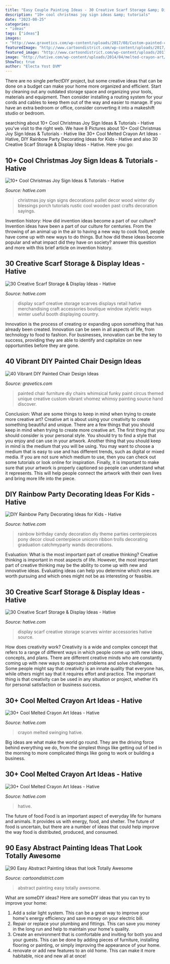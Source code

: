 ```yaml
---
title: "Easy Couple Painting Ideas - 30 Creative Scarf Storage &amp; Display Ideas"
description: "10+ cool christmas joy sign ideas &amp; tutorials"
date: "2023-08-25"
categories:
- "ideas"
tags: ["ideas"]
images:
- "http://www.gravetics.com/wp-content/uploads/2017/08/Custom-painted-circus-themed-chair.jpg"
featuredImage: "http://www.cartoondistrict.com/wp-content/uploads/2017/05/Easy-Abstract-Painting-Ideas23.jpg"
featured_image: "http://www.cartoondistrict.com/wp-content/uploads/2017/05/Easy-Abstract-Painting-Ideas23.jpg"
image: "http://hative.com/wp-content/uploads/2014/04/melted-crayon-art/16-girl-swinging.jpg"
ShowToc: true
author: "Electa Yost DVM"
---
```



There are no single perfectDIY project, but some creative ideas that can be done on a budget can make your home more organized and efficient. Start by cleaning out any outdated storage space and organizing your tools, materials and equipment. Then consider installing a routing system for your cords and cables to keep them out of the way and easier to manage. If you have an extra bedroom or office, consider converting it into a makeshift studio or bedroom.

	

		
searching about 10+ Cool Christmas Joy Sign Ideas &amp; Tutorials - Hative you've visit to the right web. We have 8 Pictures about 10+ Cool Christmas Joy Sign Ideas &amp; Tutorials - Hative like 30+ Cool Melted Crayon Art Ideas - Hative, DIY Rainbow Party Decorating Ideas for Kids - Hative and also 30 Creative Scarf Storage &amp; Display Ideas - Hative. Here you go:
		
    
## 10+ Cool Christmas Joy Sign Ideas &amp; Tutorials - Hative

<img loading=lazy src="https://hative.com/wp-content/uploads/2014/09/christmas-joy-sign/10-christmas-joy-sign-ideas-and-tutorials.jpg" onerror="this.onerror=null;this.src='https://tse4.mm.bing.net/th?id=OIP.l2F_ERFExURqzRMtj-SSXQHaJ4&amp;pid=15.1';" alt="10+ Cool Christmas Joy Sign Ideas &amp; Tutorials - Hative">

_Source: hative.com_

>christmas joy sign signs decorations pallet decor wood winter diy blessings porch tutorials rustic cool wooden past crafts decoration sayings. 

	

Invention history: How did invention ideas become a part of our culture?
Invention ideas have been a part of our culture for centuries. From the throwing of an animal up in the air to having a new way to cook food, people have come up with new ways to do things. But how did these ideas become popular and what impact did they have on society? answer this question and more with this brief article on invention history.

    
## 30 Creative Scarf Storage &amp; Display Ideas - Hative

<img loading=lazy src="https://hative.com/wp-content/uploads/2015/03/scarf-storage-ideas/17-creative-scarf-storage-and-display-ideas.jpg" onerror="this.onerror=null;this.src='https://tse2.mm.bing.net/th?id=OIP.7onQGp7u7eREoCCPuyHARwHaFj&amp;pid=15.1';" alt="30 Creative Scarf Storage &amp; Display Ideas - Hative">

_Source: hative.com_

>display scarf creative storage scarves displays retail hative merchandising craft accessories boutique window styletic ways winter useful booth displaying country. 

	

Innovation is the process of creating or expanding upon something that has already been created. Innovation can be seen in all aspects of life, from technology to food to fashion. For businesses, innovation can be the key to success, providing they are able to identify and capitalize on new opportunities before they are gone.

    
## 40 Vibrant DIY Painted Chair Design Ideas

<img loading=lazy src="http://www.gravetics.com/wp-content/uploads/2017/08/Custom-painted-circus-themed-chair.jpg" onerror="this.onerror=null;this.src='https://tse2.mm.bing.net/th?id=OIP.JqYKhTtke4T0NhAiA3pSfwHaNO&amp;pid=15.1';" alt="40 Vibrant DIY Painted Chair Design Ideas">

_Source: gravetics.com_

>painted chair furniture diy chairs whimsical funky paint circus themed unique creative custom vibrant vhomez whimsy painting source hand discover. 

	

Conclusion: What are some things to keep in mind when trying to create more creative art?
Creative art is about using your creativity to create something beautiful and unique. There are a few things that you should keep in mind when trying to create more creative art. The first thing that you should consider is your personal style. You should try to find a style that you enjoy and can use in your artwork. Another thing that you should keep in mind is the medium that you will be using. You may want to choose a medium that is easy to use and has different trends, such as digital or mixed media. If you are not sure which medium to use, then you can check out some tutorials or look online for inspiration. Finally, it is important to make sure that your artwork is properly captioned so people can understand what it represents. This will help people connect the artwork with their own lives and bring more life into the piece.

    
## DIY Rainbow Party Decorating Ideas For Kids - Hative

<img loading=lazy src="https://hative.com/wp-content/uploads/2014/11/diy-rainbow-party-decorating-ideas/4-candy-decoration.jpg" onerror="this.onerror=null;this.src='https://tse2.mm.bing.net/th?id=OIP.GfTxgQhCKywEmuWykiSTCAHaLG&amp;pid=15.1';" alt="DIY Rainbow Party Decorating Ideas for Kids - Hative">

_Source: hative.com_

>rainbow birthday candy decoration diy theme parties centerpieces pony decor cloud centerpiece unicorn ribbon trolls decorating graduation catchmyparty wands decorations. 

	

Evaluation: What is the most important part of creative thinking?
Creative thinking is important in most aspects of life. However, the most important part of creative thinking may be the ability to come up with new and innovative ideas. Evaluating ideas can help you determine which ones are worth pursuing and which ones might not be as interesting or feasible.

    
## 30 Creative Scarf Storage &amp; Display Ideas - Hative

<img loading=lazy src="https://hative.com/wp-content/uploads/2015/03/scarf-storage-ideas/5-creative-scarf-storage-and-display-ideas.jpg" onerror="this.onerror=null;this.src='https://tse3.mm.bing.net/th?id=OIP.C7vsjFHEckY2RiPxWHCaIwHaOn&amp;pid=15.1';" alt="30 Creative Scarf Storage &amp; Display Ideas - Hative">

_Source: hative.com_

>display scarf creative storage scarves winter accessories hative source. 

	

How does creativity work?
Creativity is a wide and complex concept that refers to a range of different ways in which people come up with new ideas, concepts, and plans. There are different creative minds who are constantly coming up with new ways to approach problems and solve challenges. Some people might say that creativity is an innate quality that everyone has, while others might say that it requires effort and practice. The important thing is that creativity can be used in any situation or project, whether it’s for personal satisfaction or business success.

    
## 30+ Cool Melted Crayon Art Ideas - Hative

<img loading=lazy src="http://hative.com/wp-content/uploads/2014/04/melted-crayon-art/16-girl-swinging.jpg" onerror="this.onerror=null;this.src='https://tse1.mm.bing.net/th?id=OIP.mtToqc8gxJVeDjf_11pDoAHaJ4&amp;pid=15.1';" alt="30+ Cool Melted Crayon Art Ideas - Hative">

_Source: hative.com_

>crayon melted swinging hative. 

	

Big ideas are what make the world go round. They are the driving force behind everything we do, from the simplest things like getting out of bed in the morning to more complicated things like going to work or building a business.

    
## 30+ Cool Melted Crayon Art Ideas - Hative

<img loading=lazy src="http://hative.com/wp-content/uploads/2014/04/melted-crayon-art/10-gymnastics.jpg" onerror="this.onerror=null;this.src='https://tse1.mm.bing.net/th?id=OIP.znXxIh5UvBw51Ktxt235XgHaJ4&amp;pid=15.1';" alt="30+ Cool Melted Crayon Art Ideas - Hative">

_Source: hative.com_

>hative. 

	

The future of food
Food is an important aspect of everyday life for humans and animals. It provides us with energy, food, and shelter. The future of food is uncertain, but there are a number of ideas that could help improve the way food is distributed, produced, and consumed.

    
## 90 Easy Abstract Painting Ideas That Look Totally Awesome

<img loading=lazy src="http://www.cartoondistrict.com/wp-content/uploads/2017/05/Easy-Abstract-Painting-Ideas23.jpg" onerror="this.onerror=null;this.src='https://tse4.mm.bing.net/th?id=OIP.BwVgtuDaHEpAY3uKGEk2VAHaOZ&amp;pid=15.1';" alt="90 Easy Abstract Painting Ideas that look Totally Awesome">

_Source: cartoondistrict.com_

>abstract painting easy totally awesome. 

	

What are someDIY ideas?
Here are someDIY ideas that you can try to improve your home:
1. Add a solar light system. This can be a great way to improve your home's energy efficiency and save money on your electric bill.
2. Repair or replace your plumbing and fittings. This can save you money in the long run and help to maintain your home's quality.
3. Create an environment that is comfortable and inviting for both you and your guests. This can be done by adding pieces of furniture, installing flooring or painting, or simply improving the appearance of your home.
4. renovate or add new features to an old home. This can make it more habitable, nice and new all at once!

